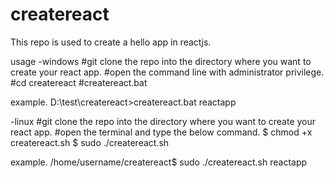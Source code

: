 # createreact
This repo is used to create a hello app in reactjs.

usage
 -windows
#git clone the repo into the directory where you want to create your react app.
#open the command line with administrator privilege.
#cd createreact
#createreact.bat <project name>

example.
 D:\test\createreact>createreact.bat reactapp

 -linux
#git clone the repo into the directory where you want to create your react app.
#open the terminal and type the below command.
 $ chmod +x createreact.sh
 $ sudo ./createreact.sh <project name>

example.
 /home/username/createreact$ sudo ./createreact.sh reactapp

